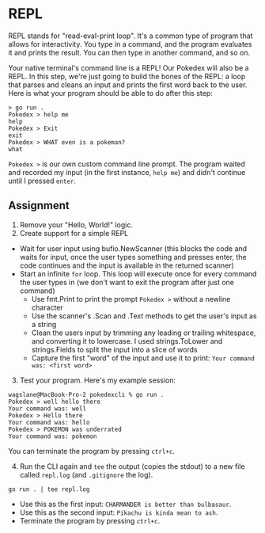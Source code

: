 # REPL

REPL stands for "read-eval-print loop". It's a common type of program that allows for interactivity. You type in a command, and the program evaluates it and prints the result. You can then type in another command, and so on.

Your native terminal's command line is a REPL! Our Pokedex will also be a REPL. In this step, we're just going to build the bones of the REPL: a loop that parses and cleans an input and prints the first word back to the user. Here is what your program should be able to do after this step:

```cli
> go run .
Pokedex > help me
help
Pokedex > Exit
exit
Pokedex > WHAT even is a pokeman?
what
```

`Pokedex >` is our own custom command line prompt. The program waited and recorded my input (in the first instance, `help me`) and didn't continue until I pressed `enter`.

## Assignment

1. Remove your "Hello, World!" logic.
2. Create support for a simple REPL

- Wait for user input using bufio.NewScanner (this blocks the code and waits for input, once the user types something and presses enter, the code continues and the input is available in the returned scanner)
- Start an infinite `for` loop. This loop will execute once for every command the user types in (we don't want to exit the program after just one command)
    - Use fmt.Print to print the prompt `Pokedex >` without a newline character
    - Use the scanner's .Scan and .Text methods to get the user's input as a string
    - Clean the users input by trimming any leading or trailing whitespace, and converting it to lowercase. I used strings.ToLower and strings.Fields to split the input into a slice of words
  - Capture the first "word" of the input and use it to print: `Your command was: <first word>`

3. Test your program. Here's my example session:

```cli
wagslane@MacBook-Pro-2 pokedexcli % go run .
Pokedex > well hello there
Your command was: well
Pokedex > Hello there
Your command was: hello
Pokedex > POKEMON was underrated
Your command was: pokemon
```

You can terminate the program by pressing `ctrl+c`.

4. Run the CLI again and `tee` the output (copies the stdout) to a new file called `repl.log` (and `.gitignore` the log).

```cli
go run . | tee repl.log
```

- Use this as the first input: `CHARMANDER is better than bulbasaur`.
- Use this as the second input: `Pikachu is kinda mean to ash`.
- Terminate the program by pressing `ctrl+c`.
